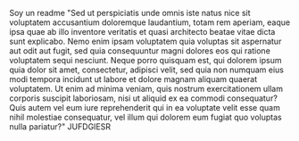Soy un readme
"Sed ut perspiciatis unde omnis iste natus nice sit voluptatem
accusantium doloremque laudantium, totam rem aperiam, eaque ipsa quae ab
illo inventore veritatis et quasi architecto beatae vitae dicta sunt
explicabo. Nemo enim ipsam voluptatem quia voluptas sit aspernatur aut
odit aut fugit, sed quia consequuntur magni dolores eos qui ratione
voluptatem sequi nesciunt. Neque porro quisquam est, qui dolorem ipsum
quia dolor sit amet, consectetur, adipisci velit, sed quia non numquam
eius modi tempora incidunt ut labore et dolore magnam aliquam quaerat
voluptatem. Ut enim ad minima veniam, quis nostrum exercitationem
ullam corporis suscipit laboriosam, nisi ut aliquid ex ea commodi
consequatur? Quis autem vel eum iure reprehenderit qui in ea voluptate
velit esse quam nihil molestiae consequatur, vel illum qui dolorem eum
fugiat quo voluptas nulla pariatur?"
JUFDGIESR
